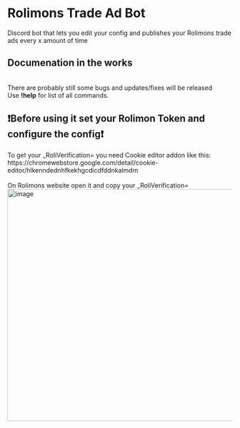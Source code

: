 <h1>Rolimons Trade Ad Bot</h1>
Discord bot that lets you edit your config and publishes your Rolimons trade ads every x amount of time
<h2>Documenation in the works</h2> <br>There are probably still some bugs and updates/fixes will be released<br>
Use <b>!help</b> for list of all commands.
<h2>❗Before using it set your Rolimon Token and configure the config❗</h2>
To get your _RoliVerification= you need Cookie editor addon like this: <br>
https://chromewebstore.google.com/detail/cookie-editor/hlkenndednhfkekhgcdicdfddnkalmdm <br>
<br>On Rolimons website open it and copy your _RoliVerification=
<img width="630" height="520" alt="image" src="https://github.com/user-attachments/assets/6465d6bf-9419-4f29-9a1c-83dccfca714f" /><br>
